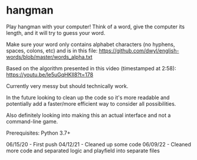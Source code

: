 # hangman
Play hangman with your computer! Think of a word, give the computer its length, and it will try to guess your word.

Make sure your word only contains alphabet characters (no hyphens, spaces, colons, etc) and is in this file: https://github.com/dwyl/english-words/blob/master/words_alpha.txt

Based on the algorithm presented in this video (timestamped at 2:58): https://youtu.be/le5uGqHKll8?t=178

Currently very messy but should technically work.

In the future looking to clean up the code so it's more readable and potentially add a faster/more efficient way to consider all possibilities.

Also definitely looking into making this an actual interface and not a command-line game.

Prerequisites: Python 3.7+

06/15/20 - First push
04/12/21 - Cleaned up some code
06/09/22 - Cleaned more code and separated logic and playfield into separate files
